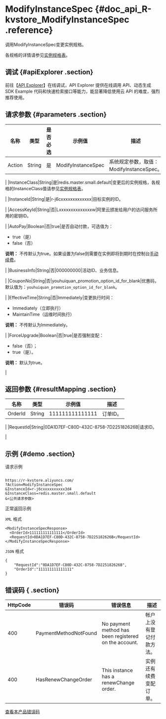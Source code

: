 # ModifyInstanceSpec {#doc_api_R-kvstore_ModifyInstanceSpec .reference}

调用ModifyInstanceSpec变更实例规格。

各规格的详情请参见[实例规格表](~~107984~~)。

## 调试 {#apiExplorer .section}

前往【[API Explorer](https://api.aliyun.com/#product=R-kvstore&api=ModifyInstanceSpec)】在线调试，API Explorer 提供在线调用 API、动态生成 SDK Example 代码和快速检索接口等能力，能显著降低使用云 API 的难度，强烈推荐使用。

## 请求参数 {#parameters .section}

|名称|类型|是否必选|示例值|描述|
|--|--|----|---|--|
|Action|String|是|ModifyInstanceSpec|系统规定参数，取值：ModifyInstanceSpec。

 |
|InstanceClass|String|是|redis.master.small.default|变更后的实例规格，各规格的InstanceClass值请参见[实例规格表](~~107984~~)。

 |
|InstanceId|String|是|r-j6cxxxxxxxxxxxxx|目标实例的ID。

 |
|AccessKeyId|String|否|Lxxxxxxxxxxxxxxw|阿里云颁发给用户的访问服务所用的密钥ID。

 |
|AutoPay|Boolean|否|true|是否自动付款，可选值为：

 -   true（是）
-   false（否）

 **说明：** 不传默认为true。如果设置为false则需要在实例即将到期时在控制台[手动续费](~~26352~~)。

 |
|BusinessInfo|String|否|000000000|活动ID、业务信息。

 |
|CouponNo|String|否|youhuiquan\_promotion\_option\_id\_for\_blank|优惠码，默认值为：`youhuiquan_promotion_option_id_for_blank`。

 |
|EffectiveTime|String|否|Immediately|变更执行时间：

 -   Immediately（立即执行）
-   MaintainTime（运维时间执行）

 **说明：** 不传默认为Immediately。

 |
|ForceUpgrade|Boolean|否|true|是否强制变配：

 -   false（否）；
-   true（是）。

 **说明：** 默认为true。

 |

## 返回参数 {#resultMapping .section}

|名称|类型|示例值|描述|
|--|--|---|--|
|OrderId|String|111111111111111|订单ID。

 |
|RequestId|String|0DA1D7EF-C80D-432C-8758-7D225182626B|请求ID。

 |

## 示例 {#demo .section}

请求示例

``` {#request_demo}

https://r-kvstore.aliyuncs.com/
?Action=ModifyInstanceSpec
&InstanceId=r-j6cxxxxxxxxxx3d4
&InstanceClass=redis.master.small.default
&<公共请求参数>

```

正常返回示例

`XML` 格式

``` {#xml_return_success_demo}
<ModifyInstanceSpecResponse>
  <OrderId>111111111111111</OrderId>
  <RequestId>0DA1D7EF-C80D-432C-8758-7D225182626B</RequestId>
</ModifyInstanceSpecResponse>

```

`JSON` 格式

``` {#json_return_success_demo}
{
	"RequestId":"0DA1D7EF-C80D-432C-8758-7D225182626B",
	"OrderId":"111111111111111"
}
```

## 错误码 { .section}

|HttpCode|错误码|错误信息|描述|
|--------|---|----|--|
|400|PaymentMethodNotFound|No payment method has been registered on the account.|帐户上没有登记付款方法。|
|400|HasRenewChangeOrder|This instance has a renewChange order.|实例还有续费变配订单。|

[查看本产品错误码](https://error-center.aliyun.com/status/product/R-kvstore)

